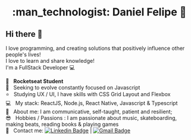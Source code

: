 <h1 align="center"> :man_technologist: Daniel Felipe 🚀</h1>
 
## Hi there 👋
I love programming, and creating solutions that positively influence other people's lives!
<br/> I love to learn and share knowledge!
<br/> I'm a FullStack Developer :computer:

 :rocket:  &nbsp; **Rocketseat Student**
 <br/> :purple_heart: &nbsp; Seeking to evolve constantly focused on Javascript
 <br/> :star: &nbsp; Studying UX / UI, I have skills with CSS Grid Layout and Flexbox
 <br/> :computer: &nbsp; My stack: ReactJS, Node.js, React Native, Javascript & Typescript
 <br/> 💬  &nbsp; About me: I am communicative, self-taught, patient and resilient; 
 <br/> :sunglasses: &nbsp; Hobbies / Passions : I am passionate about music, skateboarding, making beats, reading books & playing games
 <br/> :email: &nbsp; Contact me: [![Linkedin Badge](https://img.shields.io/badge/-DanielFelipe-blue?style=flat-square&logo=Linkedin&logoColor=white&link=https://www.linkedin.com/in/tgmarinho/)](https://www.linkedin.com/in/danielfelipedeveloper/) 
| 
[![Gmail Badge](https://img.shields.io/badge/-danielfelipedeveloper@gmail.com-c14438?style=flat-square&logo=Gmail&logoColor=white&link=mailto:danielfelipedeveloper@gmail.com)](mailto:danielfelipedeveloper@gmail.com)

